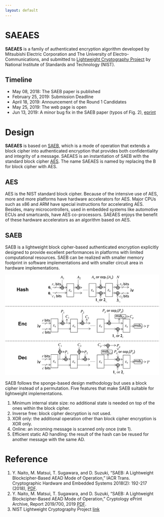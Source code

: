 ```yaml
---
layout: default
---
```


# SAEAES

**SAEAES** is a family of authenticated encryption algorithm developed
by Mitsubishi Electric Corporation and The University of
Electro-Communications, and submitted to [Lightweight Cryptography
Project](https://csrc.nist.gov/projects/lightweight-cryptography) by
National Institute of Standards and Technology (NIST).

## Timeline
* May 08, 2018: The SAEB paper is published
* February 25, 2019: Submission Deadline
* April 18, 2019: Announcement of the Round 1 Candidates
* May 25, 2019: The web page is open
* Jun 13, 2019: A minor bug fix in the SAEB paper (typos of Fig. 2), [eprint](https://eprint.iacr.org/2019/700)

# Design

**SAEAES** is based on
[SAEB](https://tches.iacr.org/index.php/TCHES/article/view/885), which
is a mode of operation that extends a block cipher into authenticated
encryption that provides both confidentiality and integrity of a
message. SAEAES is an instantiation of SAEB with the standard block
cipher
[AES]((https://csrc.nist.gov/publications/detail/fips/197/final)). The
name SAEAES is named by replacing the B for block cipher with AES.

## AES

AES is the NIST standard block cipher. Because
of the intensive use of AES, more and more platforms have hardware
accelerators for AES. Major CPUs such as x86 and ARM have special
instructions for accelerating AES. Besides, many microcontrollers,
used in embedded systems like automotive ECUs and smartcards, have AES
co-processors. SAEAES enjoys the benefit of these hardware
accelerators as an algorithm based on AES.

## SAEB

SAEB is a lightweight block cipher-based authenticated encryption
explicitly designed to provide excellent performances in platforms with
limited computational resources. SAEB can be realized with smaller
memory footprint in software implementations and with smaller circuit
area in hardware implementations.

![SAEB](/assets/img/all.png)

SAEB follows the sponge-based design methodology but uses a block
cipher instead of a permutation. Five features that make
SAEB suitable for lightweight implementations.

1. Minimum internal state size: no additional state is needed on top of
the ones within the block cipher.
1. Inverse free: block cipher decryption is not used.
1. XOR only: the additional operation other than block cipher encryption is XOR only.
1. Online: an incoming message is scanned only once (rate 1).
1. Efficient static AD handling: the result of the hash can be reused for another message with the same AD.


# Reference

1. Y. Naito, M. Matsui, T. Sugawara, and D. Suzuki, “SAEB: A Lightweight Blockcipher-Based AEAD Mode of Operation,” IACR Trans. Cryptographic Hardware and Embedded Systems 2018(2): 192-217 (2018), [PDF](https://tches.iacr.org/index.php/TCHES/article/view/885).
1. Y. Naito, M. Matsui, T. Sugawara, and D. Suzuki, “SAEB: A Lightweight Blockcipher-Based AEAD Mode of Operation,” Cryptology ePrint Archive, Report 2019/700, 2019 [PDF](https://eprint.iacr.org/2019/700).
1. NIST Lightweight Cryptography Project [link](https://csrc.nist.gov/projects/lightweight-cryptography)



